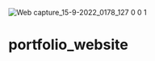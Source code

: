 ![Web capture_15-9-2022_0178_127 0 0 1](https://user-images.githubusercontent.com/110374043/190237802-5eb81a6f-6ab6-482f-a2fd-9da408882bc5.jpeg)
# portfolio_website
